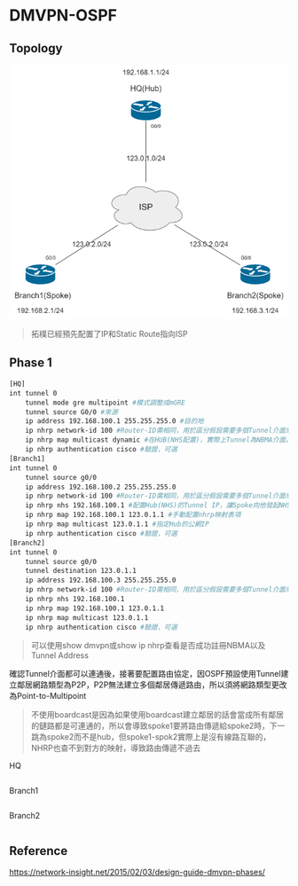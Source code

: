 # DMVPN-OSPF #

## Topology ##

![](Image/Topology.png)

>拓樸已經預先配置了IP和Static Route指向ISP

## Phase 1 ##

```bash
[HQ]
int tunnel 0 
    tunnel mode gre multipoint #模式調整成mGRE
    tunnel source G0/0 #來源
    ip address 192.168.100.1 255.255.255.0 #目的地
    ip nhrp network-id 100 #Router-ID需相同，用於區分假設需要多個Tunnel介面來建立DMVPN
    ip nhrp map multicast dynamic #在HUB(NHS配置)，實際上Tunnel為NBMA介面，用於將Spoke傳遞的路由複製一份傳送給所有開啟NHRP Dynamic Learn的Spoke Router 
    ip nhrp authentication cisco #驗證，可選
[Branch1]
int tunnel 0
    tunnel source g0/0 
    ip address 192.168.100.2 255.255.255.0 
    ip nhrp network-id 100 #Router-ID需相同，用於區分假設需要多個Tunnel介面來建立DMVPN
    ip nhrp nhs 192.168.100.1 #配置Hub(NHS)的Tunnel IP，讓Spoke向他發起NHS查詢
    ip nhrp map 192.168.100.1 123.0.1.1 #手動配置nhrp映射表項
    ip nhrp map multicast 123.0.1.1 #指定Hub的公網IP
    ip nhrp authentication cisco #驗證，可選
[Branch2]
int tunnel 0
    tunnel source g0/0 
    tunnel destination 123.0.1.1
    ip address 192.168.100.3 255.255.255.0 
    ip nhrp network-id 100 #Router-ID需相同，用於區分假設需要多個Tunnel介面來建立DMVPN
    ip nhrp nhs 192.168.100.1 
    ip nhrp map 192.168.100.1 123.0.1.1 
    ip nhrp map multicast 123.0.1.1 
    ip nhrp authentication cisco #驗證，可選
```

>可以使用show dmvpn或show ip nhrp查看是否成功註冊NBMA以及Tunnel Address

確認Tunnel介面都可以連通後，接著要配置路由協定，因OSPF預設使用Tunnel建立鄰居網路類型為P2P，P2P無法建立多個鄰居傳遞路由，所以須將網路類型更改為Point-to-Multipoint

>不使用boardcast是因為如果使用boardcast建立鄰居的話會當成所有鄰居的鏈路都是可連通的，所以會導致spoke1要將路由傳遞給spoke2時，下一跳為spoke2而不是hub，但spoke1-spok2實際上是沒有線路互聯的，NHRP也查不到對方的映射，導致路由傳遞不過去

HQ

```bash

```

Branch1 

```bash

```

Branch2 

```bash

```




## Reference ## 

https://network-insight.net/2015/02/03/design-guide-dmvpn-phases/
